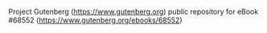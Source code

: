 Project Gutenberg (https://www.gutenberg.org) public repository for eBook #68552 (https://www.gutenberg.org/ebooks/68552)
